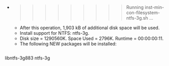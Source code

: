 * >>>>>>>>> Running inst-min-con-filesystem-ntfs-3g.sh ...
  * After this operation, 1,903 kB of additional disk space will be used.
  * Install support for NTFS: ntfs-3g.
  * Disk size = 1290560K. Space Used = 2796K. Runtime = 00:00:00:11.
  * The following NEW packages will be installed:
  ```bash
libntfs-3g883 ntfs-3g
  ```
